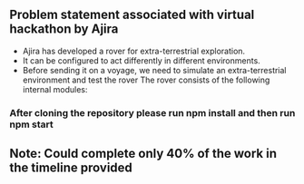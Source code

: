 
## Problem statement associated with virtual hackathon by Ajira
* Ajira has developed a rover for extra-terrestrial exploration.
* It can be configured to act differently in different environments.
* Before sending it on a voyage, we need to simulate an extra-terrestrial environment and test the rover The rover consists of the following internal modules:




### After cloning the repository please run npm install and then run npm start

## Note: Could complete only 40% of the work in the timeline provided
